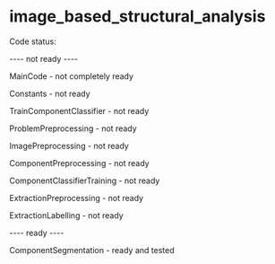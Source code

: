 # image_based_structural_analysis

Code status:

---- not ready ----

MainCode - not completely ready

Constants - not ready

TrainComponentClassifier - not ready

ProblemPreprocessing - not ready

ImagePreprocessing - not ready

ComponentPreprocessing - not ready

ComponentClassifierTraining - not ready

ExtractionPreprocessing - not ready

ExtractionLabelling - not ready



---- ready ----

ComponentSegmentation - ready and tested

